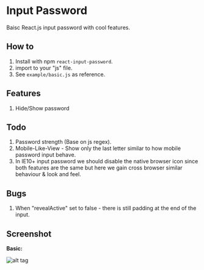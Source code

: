 # Input Password
Baisc React.js input password with cool features.

## How to
1. Install with npm `react-input-password`.
2. import to your "js" file.
3. See `example/basic.js` as reference.

## Features
1. Hide/Show password

## Todo
1. Password strength (Base on js regex).
2. Mobile-Like-View - Show only the last letter similar to how mobile password input behave.
3. In IE10+ input password we should disable the native browser icon since both features are the same but here we gain cross browser similar behaviour & look and feel.

## Bugs
1. When "revealActive" set to false - there is still padding at the end of the input.

## Screenshot

**Basic:**

![alt tag](examples/screenshot-basic.png)